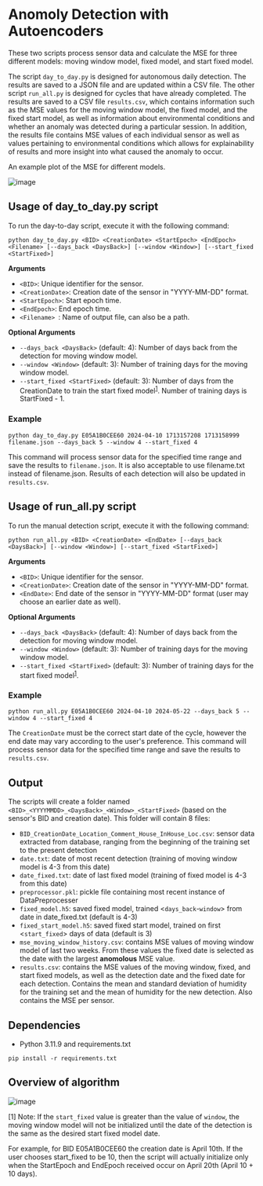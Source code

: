 # Anomoly Detection with Autoencoders

These two scripts process sensor data and calculate the MSE for three different models: moving window model, fixed model, and start fixed model. 

The script `day_to_day.py` is designed for autonomous daily detection. The results are saved to a JSON file and are updated within a CSV file. The other script `run_all.py` is designed for cycles that have already completed. The results are saved to a CSV file `results.csv`, which contains information such as the MSE values for the moving window model, the fixed model, and the fixed start model, as well as information about environmental conditions and whether an anomaly was detected during a particular session. In addition, the results file contains MSE values of each individual sensor as well as values pertaining to environmental conditions which allows for explainability of results and more insight into what caused the anomaly to occur. 

An example plot of the MSE for different models.

![image](https://github.com/zstankow/anomaly_detection/assets/150588332/514fbd72-8ab9-4d1e-a661-e50b0689739b)


## Usage of day_to_day.py script

To run the day-to-day script, execute it with the following command:

`python day_to_day.py <BID> <CreationDate> <StartEpoch> <EndEpoch> <Filename> [--days_back <DaysBack>] [--window <Window>] [--start_fixed <StartFixed>]`

__Arguments__
- `<BID>`: Unique identifier for the sensor.
- `<CreationDate>`: Creation date of the sensor in "YYYY-MM-DD" format.
- `<StartEpoch>`: Start epoch time.
- `<EndEpoch>`: End epoch time.
- `<Filename> `: Name of output file, can also be a path.

__Optional Arguments__

- `--days_back <DaysBack>` (default: 4): Number of days back from the detection for moving window model.
- `--window <Window>` (default: 3): Number of training days for the moving window model.
- `--start_fixed <StartFixed>` (default: 3): Number of days from the CreationDate to train the start fixed model<sup>[1](#note1)</sup>. Number of training days is StartFixed - 1.



### Example
```bashrc
python day_to_day.py E05A1B0CEE60 2024-04-10 1713157208 1713158999 filename.json --days_back 5 --window 4 --start_fixed 4
```

This command will process sensor data for the specified time range and save the results to `filename.json`. It is also acceptable to use  filename.txt instead of filename.json. Results of each detection will also be updated in `results.csv`.


## Usage of run_all.py script

To run the manual detection script, execute it with the following command:

`python run_all.py <BID> <CreationDate> <EndDate> [--days_back <DaysBack>] [--window <Window>] [--start_fixed <StartFixed>]`

__Arguments__
- `<BID>`: Unique identifier for the sensor.
- `<CreationDate>`: Creation date of the sensor in "YYYY-MM-DD" format.
- `<EndDate>`: End date of the sensor in "YYYY-MM-DD" format (user may choose an earlier date as well).

__Optional Arguments__

- `--days_back <DaysBack>` (default: 4): Number of days back from the detection for moving window model.
- `--window <Window>` (default: 3): Number of training days for the moving window model.
- `--start_fixed <StartFixed>` (default: 3): Number of training days for the start fixed model<sup>[1](#note1)</sup>.

### Example
```bashrc
python run_all.py E05A1B0CEE60 2024-04-10 2024-05-22 --days_back 5 --window 4 --start_fixed 4
```
The `CreationDate` must be the correct start date of the cycle, however the end date may vary according to the user's preference. 
This command will process sensor data for the specified time range and save the results to `results.csv`. 

## Output

The scripts will create a folder named `<BID>_<YYYYMMDD>_<DaysBack>_<Window>_<StartFixed>` (based on the sensor's BID and creation date). This folder will contain 8 files:
  - `BID_CreationDate_Location_Comment_House_InHouse_Loc.csv`: sensor data extracted from database, ranging from the beginning of the training set to the present detection
  - `date.txt`: date of most recent detection (training of moving window model is 4-3 from this date)
  - `date_fixed.txt`: date of last fixed model (training of fixed model is 4-3 from this date)
  - `preprocessor.pkl`: pickle file containing most recent instance of DataPreprocesser
  - `fixed_model.h5`: saved fixed model, trained <`days_back`-`window`> from date in date_fixed.txt (default is 4-3)
  - `fixed_start_model.h5`: saved fixed start model, trained on first <`start_fixed`> days of data (default is 3)
  - `mse_moving_window_history.csv`: contains MSE values of moving window model of last two weeks. From these values the fixed date is selected as the date with the largest __anomolous__ MSE value. 
  - `results.csv`: contains the MSE values of the moving window, fixed, and start fixed models, as well as the detection date and the fixed date for each detection. Contains the mean and standard deviation of humidity for the training set and the mean of humidity for the new detection. Also contains the MSE per sensor.

## Dependencies

- Python 3.11.9 and requirements.txt
```bashrc
pip install -r requirements.txt
```

## Overview of algorithm

![image](https://github.com/YieldX/ITC/assets/150588332/f2c0623a-64d3-4aaf-b185-64aed70e686a)


<a name="note1">[1]</a> Note: If the `start_fixed` value is greater than the value of `window`, the moving window model will not be initialized until the date of the detection is the same as the desired start fixed model date. 

For example, for BID E05A1B0CEE60 the creation date is April 10th. If the user chooses start_fixed to be 10, then the script will actually initialize only when the StartEpoch and EndEpoch received occur on April 20th (April 10 + 10 days). 
